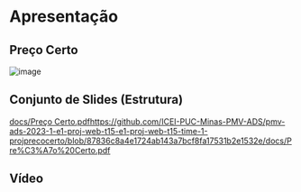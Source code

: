 # Apresentação

## Preço Certo

![image](https://github.com/ICEI-PUC-Minas-PMV-ADS/pmv-ads-2023-1-e1-proj-web-t15-e1-proj-web-t15-time-1-projprecocerto/assets/129537841/b023f047-aaa6-4d05-86ef-5a60a107c330)

## Conjunto de Slides (Estrutura)

[docs/Preço Certo.pdf](https://github.com/ICEI-PUC-Minas-PMV-ADS/pmv-ads-2023-1-e1-proj-web-t15-e1-proj-web-t15-time-1-projprecocerto/blob/87836c8a4e1724ab143a7bcf8fa17531b2e1532e/docs/Pre%C3%A7o%20Certo.pdf)https://github.com/ICEI-PUC-Minas-PMV-ADS/pmv-ads-2023-1-e1-proj-web-t15-e1-proj-web-t15-time-1-projprecocerto/blob/87836c8a4e1724ab143a7bcf8fa17531b2e1532e/docs/Pre%C3%A7o%20Certo.pdf

## Vídeo
